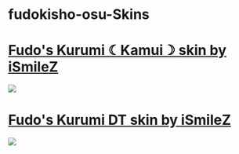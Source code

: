 # fudokisho-osu-Skins

# [Fudo's Kurumi ☾Kamui☽ skin by iSmileZ](https://drive.google.com/file/d/1uoBAMwbiKYpFRh_zVQ9HPXWgNurNrUrl/view?usp=sharing)
![](https://cdn.discordapp.com/attachments/852694133772124160/854424021188476988/screenshot006.jpg)

# [Fudo's Kurumi DT skin by iSmileZ](https://drive.google.com/file/d/1tTSoC7gOE1u28AU3Fi-AlKAO9eWxIJgT/view)
![](https://cdn.discordapp.com/attachments/852694133772124160/854424032602751017/screenshot014.jpg)
